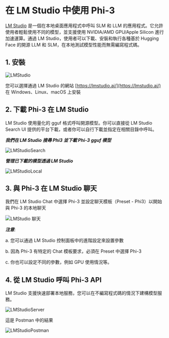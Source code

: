 ﻿# **在 LM Studio 中使用 Phi-3**

[LM Studio](https://lmstudio.ai) 是一個在本地桌面應用程式中呼叫 SLM 和 LLM 的應用程式。它允許使用者輕鬆使用不同的模型，並支援使用 NVIDIA/AMD GPU/Apple Silicon 進行加速運算。通過 LM Studio，使用者可以下載、安裝和執行各種基於 Hugging Face 的開源 LLM 和 SLM，在本地測試模型性能而無需編寫程式碼。

## **1. 安裝**

![LMStudio](../../imgs/02/LMStudio/LMStudio.png)

您可以選擇通過 LM Studio 的網站 [https://lmstudio.ai/](https://lmstudio.ai/) 在 Windows、Linux、macOS 上安裝

## **2. 下載 Phi-3 在 LM Studio**

LM Studio 使用量化的 gguf 格式呼叫開源模型。你可以直接從 LM Studio Search UI 提供的平台下載，或者你可以自行下載並指定在相關目錄中呼叫。

***我們在 LM Studio 搜尋 Phi3 並下載 Phi-3 gguf 模型***

![LMStudioSearch](../../imgs/02/LMStudio/LMStudio_Search.png)

***管理已下載的模型透過 LM Studio***

![LMStudioLocal](../../imgs/02/LMStudio/LMStudio_Local.png)

## **3. 與 Phi-3 在 LM Studio 聊天**

我們在 LM Studio Chat 中選擇 Phi-3 並設定聊天模板（Preset - Phi3）以開始與 Phi-3 的本地聊天

![LMStudio 聊天](../../imgs/02/LMStudio/LMStudio_Chat.png)

***注意***:

a. 您可以通過 LM Studio 控制面板中的進階設定來設置參數

b. 因為 Phi-3 有特定的 Chat 模板要求，必須在 Preset 中選擇 Phi-3

c. 你也可以設定不同的參數，例如 GPU 使用情況等。

## **4. 從 LM Studio 呼叫 Phi-3 API**

LM Studio 支援快速部署本地服務，您可以在不編寫程式碼的情況下建構模型服務。

![LMStudioServer](../../imgs/02/LMStudio/LMStudio_Server.png)

這是 Postman 中的結果

![LMStudioPostman](../../imgs/02/LMStudio/LMStudio_Postman.png)

